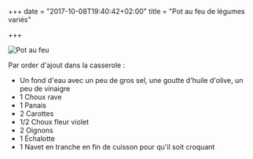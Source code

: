 +++
date = "2017-10-08T19:40:42+02:00"
title = "Pot au feu de légumes variés"

+++

![Pot au feu](/20171007.jpg)

Par order d'ajout dans la casserole :

- Un fond d'eau avec un peu de gros sel, une goutte d'huile d'olive, un peu de vinaigre
- 1 Choux rave
- 1 Panais
- 2 Carottes
- 1/2 Choux fleur violet
- 2 Oignons
- 1 Échalotte
- 1 Navet en tranche en fin de cuisson pour qu'il soit croquant
